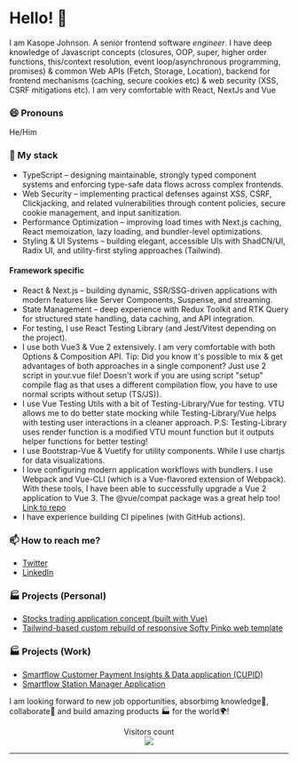 # Hello! 👋

I am Kasope Johnson. A senior frontend software _engineer_. I have deep knowledge of Javascript concepts (closures, OOP, super, higher order functions, this/context resolution, event loop/asynchronous programming, promises) & common Web APIs (Fetch, Storage, Location), backend for frontend mechanisms (caching, secure cookies etc) & web security (XSS, CSRF mitigations etc). I am very comfortable with React, NextJs and Vue
### 😄 Pronouns
He/Him


### 🌱 My stack

- TypeScript – designing maintainable, strongly typed component systems and enforcing type-safe data flows across complex frontends.
- Web Security – implementing practical defenses against XSS, CSRF, Clickjacking, and related vulnerabilities through content policies, secure cookie management, and input sanitization.
- Performance Optimization – improving load times with Next.js caching, React memoization, lazy loading, and bundler-level optimizations.
- Styling & UI Systems – building elegant, accessible UIs with ShadCN/UI, Radix UI, and utility-first styling approaches (Tailwind).

#### Framework specific
- React & Next.js – building dynamic, SSR/SSG-driven applications with modern features like Server Components, Suspense, and streaming.
- State Management – deep experience with Redux Toolkit and RTK Query for structured state handling, data caching, and API integration.
- For testing, I use React Testing Library (and Jest/Vitest depending on the project).
- I use both Vue3 & Vue 2 extensively. I am very comfortable with both Options & Composition API. Tip: Did you know it's possible to mix & get advantages of both approaches in a single component? Just use 2 script in your.vue file! Doesn't work if you are using script "setup" compile flag as that uses a different compilation flow, you have to use normal scripts without setup (TS/JS)).
- I use Vue Testing Utils with a bit of Testing-Library/Vue for testing. VTU allows me to do better state mocking while Testing-Library/Vue helps with testing user interactions in a cleaner approach. P.S: Testing-Library uses render function is a modified VTU mount function but it outputs helper functions for better testing!
- I use Bootstrap-Vue & Vuetify for utility components. While I use chartjs for data visualizations.
- I love configuring modern application workflows with bundlers. I use Webpack and Vue-CLI (which is a Vue-flavored extension of Webpack). With these tools, I have been able to successfully upgrade a Vue 2 application to Vue 3. The @vue/compat package was a great help too! [Link to repo](https://github.com/Kasopej/Vue-Organizer-App---Clone)
- I have experience building CI pipelines (with GitHub actions).


### 📫 How to reach me?
- [Twitter](https://twitter.com/strongunsullied) 
- [LinkedIn](https://www.linkedin.com/in/kasopejohnson) 

### 🏭 Projects (Personal)
- [Stocks trading application concept (built with Vue)](https://vuejs-stocks.netlify.app/) 
- [Tailwind-based custom rebuild of responsive Softy Pinko web template](https://tailwind-pink-theme.netlify.app/)

### 🏭 Projects (Work)
- [Smartflow Customer Payment Insights & Data application (CUPID)](https://www.cupid.smartflowtech.com/) 
- [Smartflow Station Manager Application](https://stationmanager.smartflowtech.com/)


I am looking forward to new job opportunities, absorbimg knowledge🧠, collaborate🤝 and build amazing products 🏭 for the world🌍!


<p align="center"> 
  Visitors count<br>
  <img src="https://profile-counter.glitch.me/kasopej/count.svg" />
</p>


***
<!---
Kasopej/Kasopej is a ✨ special ✨ repository because its `README.md` (this file) appears on your GitHub profile.
You can click the Preview link to take a look at your changes.
--->

